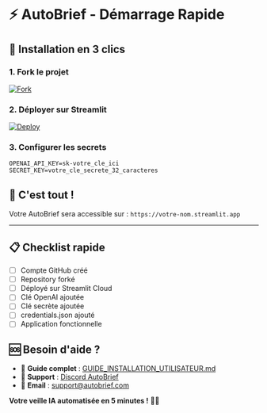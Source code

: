 # ⚡ AutoBrief - Démarrage Rapide

## 🚀 Installation en 3 clics

### **1. Fork le projet**
[![Fork](https://img.shields.io/badge/Fork-AutoBrief-blue?style=for-the-badge&logo=github)](https://github.com/votre-repo/AutoBrief/fork)

### **2. Déployer sur Streamlit**
[![Deploy](https://img.shields.io/badge/Deploy-Streamlit%20Cloud-green?style=for-the-badge&logo=streamlit)](https://share.streamlit.io)

### **3. Configurer les secrets**
```
OPENAI_API_KEY=sk-votre_cle_ici
SECRET_KEY=votre_cle_secrete_32_caracteres
```

## 🎯 **C'est tout !**

Votre AutoBrief sera accessible sur : `https://votre-nom.streamlit.app`

---

## 📋 **Checklist rapide**

- [ ] Compte GitHub créé
- [ ] Repository forké
- [ ] Déployé sur Streamlit Cloud
- [ ] Clé OpenAI ajoutée
- [ ] Clé secrète ajoutée
- [ ] credentials.json ajouté
- [ ] Application fonctionnelle

## 🆘 **Besoin d'aide ?**

- 📖 **Guide complet** : [GUIDE_INSTALLATION_UTILISATEUR.md](GUIDE_INSTALLATION_UTILISATEUR.md)
- 💬 **Support** : [Discord AutoBrief](https://discord.gg/autobrief)
- 📧 **Email** : support@autobrief.com

**Votre veille IA automatisée en 5 minutes !** 🤖✨
